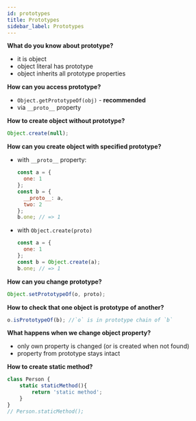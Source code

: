 ```yaml
---
id: prototypes
title: Prototypes
sidebar_label: Prototypes
---
```


**What do you know about prototype?**

- it is object
- object literal has prototype
- object inherits all prototype properties

**How can you access prototype?**

- `Object.getPrototypeOf(obj)` - **recommended**
- via `__proto__` property

**How to create object without prototype?**

```javascript
Object.create(null);
```

**How can you create object with specified prototype?**

- with `__proto__` property:

  ```javascript
  const a = {
    one: 1
  };
  const b = {
    __proto__: a,
    two: 2
  };
  b.one; // => 1
  ```

- with `Object.create(proto)`

  ```javascript
  const a = {
    one: 1
  };
  const b = Object.create(a);
  b.one; // => 1
  ```

**How can you change prototype?**

```javascript
Object.setPrototypeOf(o, proto);
```

**How to check that one object is prototype of another?**

```javascript
o.isPrototypeOf(b); //`o` is in prototype chain of `b`
```

**What happens when we change object property?**

- only own property is changed (or is created when not found)
- property from prototype stays intact

**How to create static method?**

```javascript
class Person {
	static staticMethod(){
		return 'static method';
	}
}
// Person.staticMethod();
```

